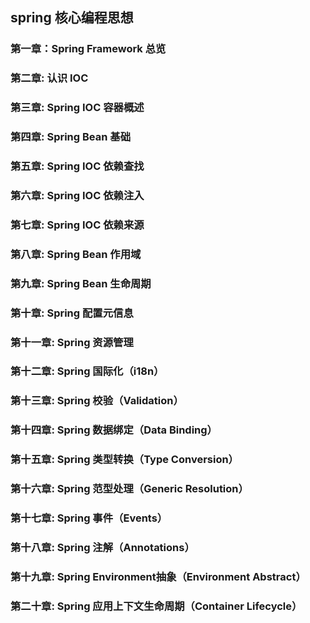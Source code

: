 ## spring 核心编程思想

### 第一章：Spring Framework 总览
### 第二章: 认识 IOC
### 第三章: Spring IOC 容器概述
### 第四章: Spring Bean 基础
### 第五章: Spring IOC 依赖查找
### 第六章: Spring IOC 依赖注入
### 第七章: Spring IOC 依赖来源
### 第八章: Spring Bean 作用域
### 第九章: Spring Bean 生命周期
### 第十章: Spring 配置元信息
### 第十一章: Spring 资源管理
### 第十二章: Spring 国际化（i18n）
### 第十三章: Spring 校验（Validation）
### 第十四章: Spring 数据绑定（Data Binding）
### 第十五章: Spring 类型转换（Type Conversion）
### 第十六章: Spring 范型处理（Generic Resolution）
### 第十七章: Spring 事件（Events）
### 第十八章: Spring 注解（Annotations）
### 第十九章: Spring Environment抽象（Environment Abstract）
### 第二十章: Spring 应用上下文生命周期（Container Lifecycle）



[comment]: <> (<img src="src/docs/asciidoc/images/spring-framework.png" width="80" height="80"> Spring Framework [![Build Status]&#40;https://build.spring.io/plugins/servlet/wittified/build-status/SPR-PUBM&#41;]&#40;https://build.spring.io/browse/SPR&#41;)

[comment]: <> (This is the home of the Spring Framework: the foundation for all [Spring projects]&#40;https://spring.io/projects&#41;. Collectively the Spring Framework and the family of Spring projects are often referred to simply as "Spring". )

[comment]: <> (Spring provides everything required beyond the Java programming language for creating enterprise applications for a wide range of scenarios and architectures. Please read the [Overview]&#40;https://docs.spring.io/spring/docs/current/spring-framework-reference/overview.html#spring-introduction&#41; section as reference for a more complete introduction.)

[comment]: <> (## Code of Conduct)

[comment]: <> (This project is governed by the [Spring Code of Conduct]&#40;CODE_OF_CONDUCT.adoc&#41;. By participating, you are expected to uphold this code of conduct. Please report unacceptable behavior to spring-code-of-conduct@pivotal.io.)

[comment]: <> (## Access to Binaries)

[comment]: <> (For access to artifacts or a distribution zip, see the [Spring Framework Artifacts]&#40;https://github.com/spring-projects/spring-framework/wiki/Spring-Framework-Artifacts&#41; wiki page.)

[comment]: <> (## Documentation)

[comment]: <> (The Spring Framework maintains reference documentation &#40;[published]&#40;https://docs.spring.io/spring-framework/docs/current/spring-framework-reference/&#41; and [source]&#40;src/docs/asciidoc&#41;&#41;, Github [wiki pages]&#40;https://github.com/spring-projects/spring-framework/wiki&#41;, and an)

[comment]: <> ([API reference]&#40;https://docs.spring.io/spring-framework/docs/current/javadoc-api/&#41;. There are also [guides and tutorials]&#40;https://spring.io/guides&#41; across Spring projects.)

[comment]: <> (## Build from Source)

[comment]: <> (See the [Build from Source]&#40;https://github.com/spring-projects/spring-framework/wiki/Build-from-Source&#41; Wiki page and the [CONTRIBUTING.md]&#40;CONTRIBUTING.md&#41; file.)

[comment]: <> (## Stay in Touch)

[comment]: <> (Follow [@SpringCentral]&#40;https://twitter.com/springcentral&#41;, [@SpringFramework]&#40;https://twitter.com/springframework&#41;, and its [team members]&#40;https://twitter.com/springframework/lists/team/members&#41; on Twitter. In-depth articles can be found at [The Spring Blog]&#40;https://spring.io/blog/&#41;, and releases are announced via our [news feed]&#40;https://spring.io/blog/category/news&#41;.)

[comment]: <> (## License)

[comment]: <> (The Spring Framework is released under version 2.0 of the [Apache License]&#40;https://www.apache.org/licenses/LICENSE-2.0&#41;.)
